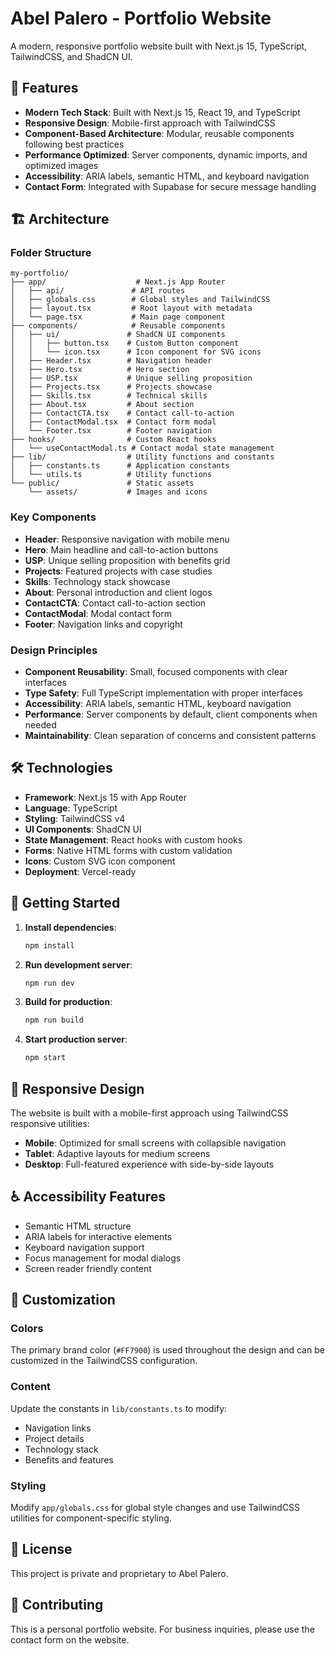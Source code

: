 # Abel Palero - Portfolio Website

A modern, responsive portfolio website built with Next.js 15, TypeScript, TailwindCSS, and ShadCN UI.

## 🚀 Features

- **Modern Tech Stack**: Built with Next.js 15, React 19, and TypeScript
- **Responsive Design**: Mobile-first approach with TailwindCSS
- **Component-Based Architecture**: Modular, reusable components following best practices
- **Performance Optimized**: Server components, dynamic imports, and optimized images
- **Accessibility**: ARIA labels, semantic HTML, and keyboard navigation
- **Contact Form**: Integrated with Supabase for secure message handling

## 🏗️ Architecture

### Folder Structure

```
my-portfolio/
├── app/                    # Next.js App Router
│   ├── api/               # API routes
│   ├── globals.css        # Global styles and TailwindCSS
│   ├── layout.tsx         # Root layout with metadata
│   └── page.tsx           # Main page component
├── components/            # Reusable components
│   ├── ui/               # ShadCN UI components
│   │   ├── button.tsx    # Custom Button component
│   │   └── icon.tsx      # Icon component for SVG icons
│   ├── Header.tsx        # Navigation header
│   ├── Hero.tsx          # Hero section
│   ├── USP.tsx           # Unique selling proposition
│   ├── Projects.tsx      # Projects showcase
│   ├── Skills.tsx        # Technical skills
│   ├── About.tsx         # About section
│   ├── ContactCTA.tsx    # Contact call-to-action
│   ├── ContactModal.tsx  # Contact form modal
│   └── Footer.tsx        # Footer navigation
├── hooks/                # Custom React hooks
│   └── useContactModal.ts # Contact modal state management
├── lib/                  # Utility functions and constants
│   ├── constants.ts      # Application constants
│   └── utils.ts          # Utility functions
└── public/               # Static assets
    └── assets/           # Images and icons
```

### Key Components

- **Header**: Responsive navigation with mobile menu
- **Hero**: Main headline and call-to-action buttons
- **USP**: Unique selling proposition with benefits grid
- **Projects**: Featured projects with case studies
- **Skills**: Technology stack showcase
- **About**: Personal introduction and client logos
- **ContactCTA**: Contact call-to-action section
- **ContactModal**: Modal contact form
- **Footer**: Navigation links and copyright

### Design Principles

- **Component Reusability**: Small, focused components with clear interfaces
- **Type Safety**: Full TypeScript implementation with proper interfaces
- **Accessibility**: ARIA labels, semantic HTML, keyboard navigation
- **Performance**: Server components by default, client components when needed
- **Maintainability**: Clean separation of concerns and consistent patterns

## 🛠️ Technologies

- **Framework**: Next.js 15 with App Router
- **Language**: TypeScript
- **Styling**: TailwindCSS v4
- **UI Components**: ShadCN UI
- **State Management**: React hooks with custom hooks
- **Forms**: Native HTML forms with custom validation
- **Icons**: Custom SVG icon component
- **Deployment**: Vercel-ready

## 🚀 Getting Started

1. **Install dependencies**:
   ```bash
   npm install
   ```

2. **Run development server**:
   ```bash
   npm run dev
   ```

3. **Build for production**:
   ```bash
   npm run build
   ```

4. **Start production server**:
   ```bash
   npm start
   ```

## 📱 Responsive Design

The website is built with a mobile-first approach using TailwindCSS responsive utilities:

- **Mobile**: Optimized for small screens with collapsible navigation
- **Tablet**: Adaptive layouts for medium screens
- **Desktop**: Full-featured experience with side-by-side layouts

## ♿ Accessibility Features

- Semantic HTML structure
- ARIA labels for interactive elements
- Keyboard navigation support
- Focus management for modal dialogs
- Screen reader friendly content

## 🔧 Customization

### Colors
The primary brand color (`#FF7900`) is used throughout the design and can be customized in the TailwindCSS configuration.

### Content
Update the constants in `lib/constants.ts` to modify:
- Navigation links
- Project details
- Technology stack
- Benefits and features

### Styling
Modify `app/globals.css` for global style changes and use TailwindCSS utilities for component-specific styling.

## 📄 License

This project is private and proprietary to Abel Palero.

## 🤝 Contributing

This is a personal portfolio website. For business inquiries, please use the contact form on the website.
